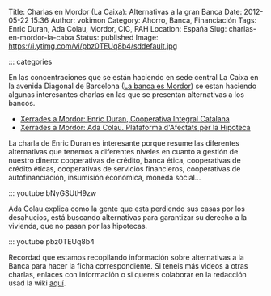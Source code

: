 Title: Charlas en Mordor (La Caixa): Alternativas a la gran Banca
Date: 2012-05-22 15:36
Author: vokimon
Category: Ahorro, Banca, Financiación
Tags: Enric Duran, Ada Colau, Mordor, CIC, PAH
Location: España
Slug: charlas-en-mordor-la-caixa
Status: published
Image: https://i.ytimg.com/vi/pbz0TEUq8b4/sddefault.jpg

::: categories

En las concentraciones que se están haciendo en sede central La Caixa en la avenida Diagonal de Barcelona ([La banca es Mordor](http://labancaesmordor.ourproject.org)) se estan haciendo algunas interesantes charlas en las que se presentan alternativas a los bancos.

-   [Xerrades a Mordor: Enric Duran, Cooperativa Integral Catalana](http://www.youtube.com/watch?v=bNyGSUtH9zw)
-   [Xerrades a Mordor: Ada Colau. Plataforma d'Afectats per la Hipoteca](http://www.youtube.com/watch?v=pbz0TEUq8b4)

La charla de Enric Duran es interesante porque resume las diferentes alternativas que tenemos a diferentes niveles en cuanto a gestión de nuestro dinero: cooperativas de crédito, banca ética, cooperativas de crédito éticas, cooperativas de servicios financieros, cooperativas de autofinanciación, insumisión económica, moneda social...  

::: youtube bNyGSUtH9zw

Ada Colau explica como la gente que esta perdiendo sus casas por los desahucios, está buscando alternativas para garantizar su derecho a la vivienda, que no pasan por las hipotecas.  

::: youtube pbz0TEUq8b4

Recordad que estamos recopilando información sobre alternativas a la Banca para hacer la ficha correspondiente. Si teneis más videos a otras charlas, enlaces con información o si quereis colaborar en la redacción usad la wiki [aquí](http://desconexionibex35.org/wiki/index.php?title=Banca).

